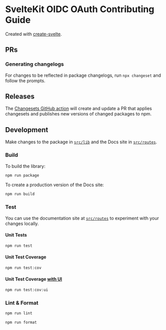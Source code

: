 # SvelteKit OIDC OAuth Contributing Guide

Created with [create-svelte](https://www.npmjs.com/package/create-svelte).

## PRs

### Generating changelogs

For changes to be reflected in package changelogs, run `npx changeset` and follow the prompts.

## Releases

The [Changesets GitHub action](https://github.com/changesets/action#with-publishing) will create and update a PR that applies changesets and publishes new versions of changed packages to npm.

## Development

Make changes to the package in [`src/lib`](./src/lib/) and the Docs site in [`src/routes`](./src/routes/).

### Build

To build the library:

```bash
npm run package
```

To create a production version of the Docs site:

```bash
npm run build
```

### Test

You can use the documentation site at [`src/routes`](./src/routes/) to experiment with your changes locally.

#### Unit Tests

```bash
npm run test
```

#### Unit Test Coverage

```bash
npm run test:cov
```

#### Unit Test Coverage [with UI](https://vitest.dev/guide/ui.html)

```bash
npm run test:cov:ui
```

### Lint & Format

```bash
npm run lint
```

```bash
npm run format
```
